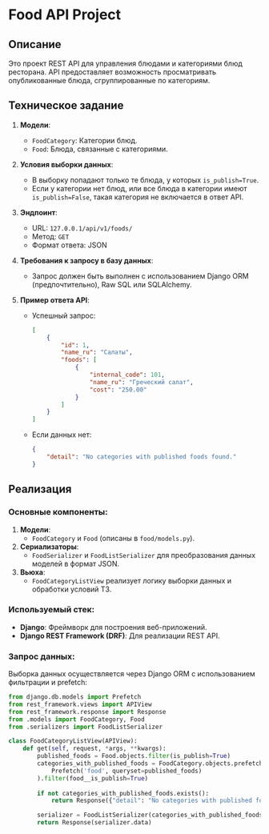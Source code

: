 # Food API Project

## Описание
Это проект REST API для управления блюдами и категориями блюд ресторана. API предоставляет возможность просматривать опубликованные блюда, сгруппированные по категориям.

## Техническое задание
1. **Модели**:
   - `FoodCategory`: Категории блюд.
   - `Food`: Блюда, связанные с категориями.
   
2. **Условия выборки данных**:
   - В выборку попадают только те блюда, у которых `is_publish=True`.
   - Если у категории нет блюд, или все блюда в категории имеют `is_publish=False`, такая категория не включается в ответ API.

3. **Эндпоинт**:
   - URL: `127.0.0.1/api/v1/foods/`
   - Метод: `GET`
   - Формат ответа: JSON
   
4. **Требования к запросу в базу данных**:
   - Запрос должен быть выполнен с использованием Django ORM (предпочтительно), Raw SQL или SQLAlchemy.

5. **Пример ответа API**:
   - Успешный запрос:
     ```json
     [
         {
             "id": 1,
             "name_ru": "Салаты",
             "foods": [
                 {
                     "internal_code": 101,
                     "name_ru": "Греческий салат",
                     "cost": "250.00"
                 }
             ]
         }
     ]
     ```
   - Если данных нет:
     ```json
     {
         "detail": "No categories with published foods found."
     }
     ```

## Реализация
### Основные компоненты:
1. **Модели**:
   - `FoodCategory` и `Food` (описаны в `food/models.py`).
2. **Сериализаторы**:
   - `FoodSerializer` и `FoodListSerializer` для преобразования данных моделей в формат JSON.
3. **Вьюха**:
   - `FoodCategoryListView` реализует логику выборки данных и обработки условий ТЗ.

### Используемый стек:
- **Django**: Фреймворк для построения веб-приложений.
- **Django REST Framework (DRF)**: Для реализации REST API.

### Запрос данных:
Выборка данных осуществляется через Django ORM с использованием фильтрации и prefetch:

```python
from django.db.models import Prefetch
from rest_framework.views import APIView
from rest_framework.response import Response
from .models import FoodCategory, Food
from .serializers import FoodListSerializer

class FoodCategoryListView(APIView):
    def get(self, request, *args, **kwargs):
        published_foods = Food.objects.filter(is_publish=True)
        categories_with_published_foods = FoodCategory.objects.prefetch_related(
            Prefetch('food', queryset=published_foods)
        ).filter(food__is_publish=True)
        
        if not categories_with_published_foods.exists():
            return Response({"detail": "No categories with published foods found."}, status=404)

        serializer = FoodListSerializer(categories_with_published_foods, many=True)
        return Response(serializer.data)
